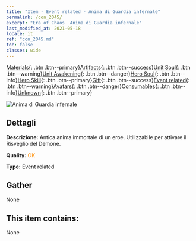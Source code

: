 ```yaml
---
title: "Item - Event related - Anima di Guardia infernale"
permalink: /con_2045/
excerpt: "Era of Chaos  Anima di Guardia infernale"
last_modified_at: 2021-05-18
locale: it
ref: "con_2045.md"
toc: false
classes: wide
---
```

 [Materials](/ItemsIT/){: .btn .btn--primary}[Artifacts](/ItemsIT/Artifacts/){: .btn .btn--success}[Unit Soul](/ItemsIT/UnitSoul/){: .btn .btn--warning}[Unit Awakening](/ItemsIT/UnitAwakening/){: .btn .btn--danger}[Hero Soul](/ItemsIT/HeroSoul/){: .btn .btn--info}[Hero Skill](/ItemsIT/HeroSkill/){: .btn .btn--primary}[Gift](/ItemsIT/Gift/){: .btn .btn--success}[Event related](/ItemsIT/Events/){: .btn .btn--warning}[Avatars](/ItemsIT/Avatars/){: .btn .btn--danger}[Consumables](/ItemsIT/Consumables/){: .btn .btn--info}[Unknown](/ItemsIT/Unknown/){: .btn .btn--primary}

 ![Anima di Guardia infernale](/images/t/juexing_504.jpg)

## Dettagli
 **Descrizione:** Antica anima immortale di un eroe. Utilizzabile per attivare il Risveglio del Demone.

 **Quality:** <span style="color: #FF8C00">OK</span>

 **Type:** Event related

## Gather

  None

## This item contains:

  None

